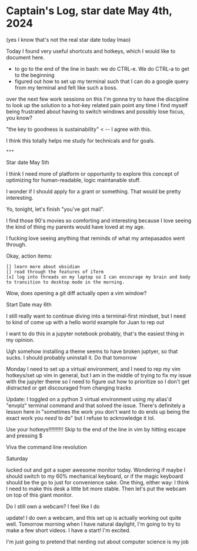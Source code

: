 # Captain's Log, star date May 4th, 2024

(yes I know that's not the real star date today lmao)

Today I found very useful shortcuts and hotkeys, which I would like to document here.

 - to go to the end of the line in bash: we do CTRL-e. We do CTRL-a to get to the beginning
 - figured out how to set up my terminal such that I can do a google query from my terminal and felt like such a boss.

over the next few work sessions on this I'm gonna try to have the discipline to look up the solution to a hot-key related pain point any time I find myself being frustrated about having to switch windows and possibly lose focus, you know?

"the key to goodness is sustainability" < -- I agree with this.

I think this totally helps me study for technicals and for goals.

	***

Star date May 5th


I think I need more of platform or opportunity to explore this concept of optimizing for human-readable, logic maintanable stuff.

I wonder if I should apply for a grant or something. That would be pretty interesting. 

Yo, tonight, let's finish "you've got mail". 

I find those 90's movies so comforting and interesting 
because I love seeing the kind of thing my parents would have loved at my age. 

I fucking love seeing anything that reminds of what my antepasados went through.

Okay, action items: 

	[] learn more about obsidian
	[] read through the features of iTerm
	[x] log into threads on my laptop so I can encourage my brain and body to transition to desktop mode in the morning.

Wow, does opening a git diff actually open a vim window?


Start Date may 6th

I still really want to continue diving into a terminal-first mindset, but I need to kind of come up with a hello world example for Juan to rep out

I want to do this in a jupyter notebook probably, that's the easiest thing in my opinion.

Ugh somehow installing a theme seems to have broken juptyer, so that sucks. I should probably uninstall it. Do that tomorrow 


Monday 
I need to set up a virtual environment, and I need to rep my vim hotkeys/set up vim in general, but I am in the middle of trying to fix my issue with the jupyter theme so I need to figure out how to prioritize so I don't get distracted or get discouraged from changing tracks

Update: I toggled on a python 3 virtual environment using my alias'd "envplz" terminal command and
that solved the issue. There's definitely a lesson here in "sometimes the work you don't want to do 
ends up being the exact work you *need* to do"  but I refuse to acknowledge it lol.

Use your hotkeys!!!!!!!!!! Skip to the end of the line in vim by hitting escape and pressing $

Viva the command line revolution 


Saturday

lucked out and got a super awesome monitor today. Wondering if maybe I should switch to my 60% mechanical keyboard, or if the magic keyboard should be the go to just for convenience sake. One thing, either way: I think I need to make this desk a little bit more stable. Then let's put the webcam on top of this giant monitor.

Do I still own a webcam? I feel like I do

update! I do own a webcam, and this set up is actually working out quite well. Tomorrow morning when I have natural daylight, I'm going to try to make a few short videos. I have a start! I'm excited. 

I'm just going to pretend that nerding out about computer science is my job 
